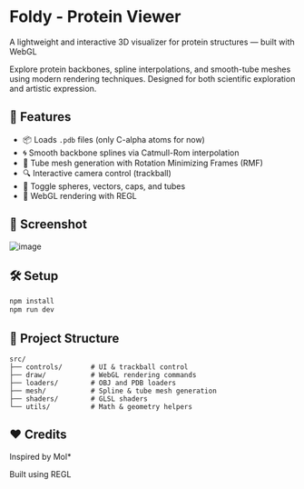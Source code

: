 # Foldy - Protein Viewer

A lightweight and interactive 3D visualizer for protein structures — built with WebGL

Explore protein backbones, spline interpolations, and smooth-tube meshes using modern rendering techniques. Designed for both scientific exploration and artistic expression.

## 🚀 Features

- 📦 Loads `.pdb` files (only C-alpha atoms for now)
- 🌀 Smooth backbone splines via Catmull-Rom interpolation
- 🧵 Tube mesh generation with Rotation Minimizing Frames (RMF)
- 🔍 Interactive camera control (trackball)
- 🌈 Toggle spheres, vectors, caps, and tubes
- 🎨 WebGL rendering with REGL

## 📸 Screenshot

![image](https://github.com/user-attachments/assets/e4208591-b5d4-494f-bf3b-c49a034dec39)

## 🛠️ Setup

```bash
npm install
npm run dev
```

## 📁 Project Structure
```
src/
├── controls/       # UI & trackball control
├── draw/           # WebGL rendering commands
├── loaders/        # OBJ and PDB loaders
├── mesh/           # Spline & tube mesh generation
├── shaders/        # GLSL shaders
└── utils/          # Math & geometry helpers
```

## ❤️ Credits

Inspired by Mol*

Built using REGL
